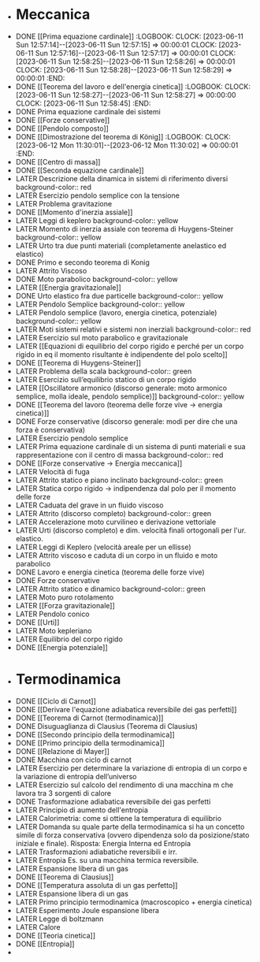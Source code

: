 - # Meccanica
- DONE [[Prima equazione cardinale]]
  :LOGBOOK:
  CLOCK: [2023-06-11 Sun 12:57:14]--[2023-06-11 Sun 12:57:15] =>  00:00:01
  CLOCK: [2023-06-11 Sun 12:57:16]--[2023-06-11 Sun 12:57:17] =>  00:00:01
  CLOCK: [2023-06-11 Sun 12:58:25]--[2023-06-11 Sun 12:58:26] =>  00:00:01
  CLOCK: [2023-06-11 Sun 12:58:28]--[2023-06-11 Sun 12:58:29] =>  00:00:01
  :END:
- DONE [[Teorema del lavoro e dell'energia cinetica]]
  :LOGBOOK:
  CLOCK: [2023-06-11 Sun 12:58:27]--[2023-06-11 Sun 12:58:27] =>  00:00:00
  CLOCK: [2023-06-11 Sun 12:58:45]
  :END:
- DONE Prima equazione cardinale dei sistemi
- DONE [[Forze conservative]]
- DONE [[Pendolo composto]]
- DONE [[Dimostrazione del teorema di König]]
  :LOGBOOK:
  CLOCK: [2023-06-12 Mon 11:30:01]--[2023-06-12 Mon 11:30:02] =>  00:00:01
  :END:
- DONE [[Centro di massa]]
- DONE [[Seconda equazione cardinale]]
- LATER Descrizione della dinamica in sistemi di riferimento diversi
  background-color:: red
- LATER Esercizio pendolo semplice con la tensione
- LATER Problema gravitazione
- DONE [[Momento d'inerzia assiale]]
- LATER Leggi di keplero
  background-color:: yellow
- LATER Momento di inerzia assiale con teorema di Huygens-Steiner
  background-color:: yellow
- LATER Urto tra due punti materiali (completamente anelastico ed elastico)
- DONE Primo e secondo teorema di Konig
- LATER Attrito Viscoso
- DONE Moto parabolico
  background-color:: yellow
- LATER [[Energia gravitazionale]]
- DONE Urto elastico fra due particelle
  background-color:: yellow
- LATER Pendolo Semplice
  background-color:: yellow
- LATER Pendolo semplice (lavoro, energia cinetica, potenziale)
  background-color:: yellow
- LATER Moti sistemi relativi e sistemi non inerziali
  background-color:: red
- LATER Esercizio sul moto parabolico e gravitazionale
- LATER [[Equazioni di equilibrio del corpo rigido e perché per un corpo rigido in eq il momento risultante è indipendente del polo scelto]]
- DONE [[Teorema di Huygens-Steiner]]
- LATER Problema della scala
  background-color:: green
- LATER Esercizio sull’equilibrio statico di un corpo rigido
- LATER [[Oscillatore armonico (discorso generale: moto armonico semplice, molla ideale, pendolo semplice)]]
  background-color:: yellow
- DONE [[Teorema del lavoro (teorema delle forze vive -> energia cinetica)]]
- DONE Forze conservative (discorso generale: modi per dire che una forza è conservativa)
- LATER Esercizio pendolo semplice
- LATER Prima equazione cardinale di un sistema di punti materiali e sua rappresentazione con il centro di massa
  background-color:: red
- DONE [[Forze conservative -> Energia meccanica]]
- LATER Velocità di fuga
- LATER Attrito statico e piano inclinato
  background-color:: green
- LATER Statica corpo rigido -> indipendenza dal polo per il momento delle forze
- LATER Caduata del grave in un fluido viscoso
- LATER Attrito (discorso completo)
  background-color:: green
- LATER Accelerazione moto curvilineo e derivazione vettoriale
- LATER Urti (discorso completo) e dim. velocità finali ortogonali per l'ur. elastico.
- LATER Leggi di Keplero (velocità areale per un ellisse)
- LATER Attrito viscoso e caduta di un corpo in un fluido e moto parabolico
- DONE Lavoro e energia cinetica (teorema delle forze vive)
- DONE Forze conservative
- LATER Attrito statico e dinamico
  background-color:: green
- LATER Moto puro rotolamento
- LATER [[Forza gravitazionale]]
- LATER Pendolo conico
- DONE [[Urti]]
- LATER Moto kepleriano
- LATER Equilibrio del corpo rigido
- DONE [[Energia potenziale]]
- # Termodinamica
- DONE [[Ciclo di Carnot]]
- DONE [[Derivare l'equazione adiabatica reversibile dei gas perfetti]]
- DONE [[Teorema di Carnot (termodinamica)]]
- DONE Disuguaglianza di Clausius (Teorema di Clausius)
- DONE [[Secondo principio della termodinamica]]
- DONE [[Primo principio della termodinamica]]
- DONE [[Relazione di Mayer]]
- DONE Macchina con ciclo di carnot
- LATER Esercizio per determinare la variazione di entropia di un corpo e la variazione di entropia dell’universo
- LATER Esercizio sul calcolo del rendimento di una macchina m che lavora tra 3 sorgenti di calore
- DONE Trasformazione adiabatica reversibile dei gas perfetti
- LATER Principio di aumento dell'entropia
- LATER Calorimetria: come si ottiene la temperatura di equilibrio
- LATER Domanda su quale parte della termodinamica si ha un concetto simile di forza conservativa (ovvero dipendenza solo da posizione/stato iniziale e finale).
  Risposta: Energia Interna ed Entropia
- LATER Trasformazioni adiabatiche reversibili e irr.
- LATER Entropia Es. su una macchina termica reversibile.
- LATER Espansione libera di un gas
- DONE [[Teorema di Clausius]]
- DONE [[Temperatura assoluta di un gas perfetto]]
- LATER Espansione libera di un gas
- LATER Primo principio termodinamica (macroscopico + energia cinetica)
- LATER Esperimento Joule espansione libera
- LATER Legge di boltzmann
- LATER Calore
- DONE [[Teoria cinetica]]
- DONE [[Entropia]]
-